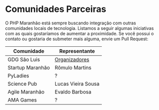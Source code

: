 Comunidades Parceiras
=====================

O PHP Maranhão está sempre buscando integração com outras comunidades locais de tecnologia. Listamos a seguir algumas iniciativas com as quais gostaríamos de aumentar a proximidade. Se você possui o contato ou gostaria de submeter mais alguma, envie um Pull Request:


| Comunidade       	| Representante    	|
|------------------	|------------------	|
| GDG São Luis    	| [Organizadores](https://developers.google.com/groups/chapter/110989914818554163164/)   	|
| Startup Maranhão 	| Rômulo Martins   	|
| PyLadies         	| ?                	|
| Science Pub      	| Lucas Vieira Sousa|
| Agile Maranhão   	| Evaldo Barbosa   	|
| AMA Games        	| ?                	|

